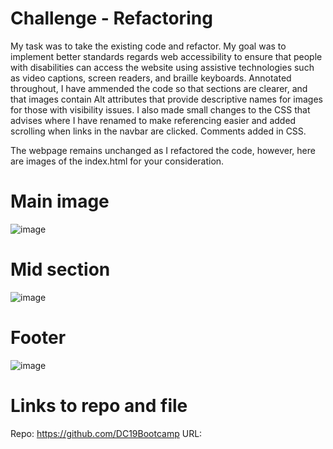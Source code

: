 # Challenge - Refactoring

My task was to take the existing code and refactor. My goal was to implement better standards regards web accessibility to ensure that people with disabilities can access the website using assistive technologies such as video captions, screen readers, and braille keyboards. Annotated throughout, I have ammended the code so that sections are clearer, and that images contain Alt attributes that provide descriptive names for images for those with visibility issues. I also made small changes to the CSS that advises where I have renamed to make referencing easier and added scrolling when links in the navbar are clicked. Comments added in CSS.

The webpage remains unchanged as I refactored the code, however, here are images of the index.html for your consideration.

# Main image
![image](https://user-images.githubusercontent.com/119360569/224165559-912cb0d2-4f03-408e-a0dc-5764b60325e4.png)

# Mid section 
![image](https://user-images.githubusercontent.com/119360569/224165695-ab45701a-2911-4681-bc6f-4712364528a2.png)

# Footer
![image](https://user-images.githubusercontent.com/119360569/224165773-2b9cd1ec-67b9-40c6-affa-db3a75d2a7a1.png)

# Links to repo and file

Repo: https://github.com/DC19Bootcamp
URL: 
